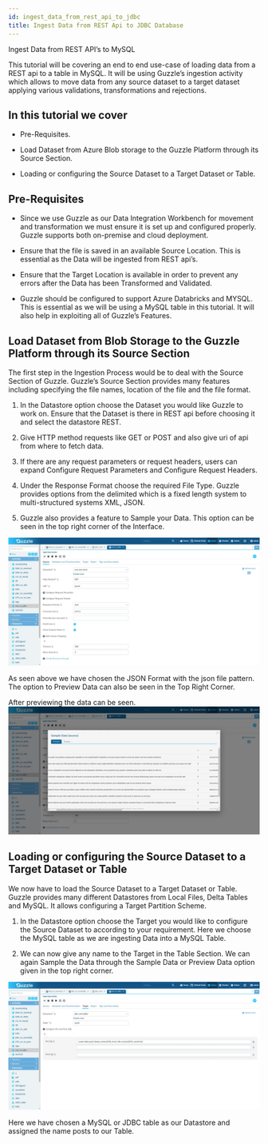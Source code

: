 ```yaml
---
id: ingest_data_from_rest_api_to_jdbc
title: Ingest Data from REST Api to JDBC Database
---
```


Ingest Data from REST API’s to MySQL

This tutorial will be covering an end to end use-case of loading data from a REST api to a table in MySQL.  It will be using Guzzle’s ingestion activity which allows to move data from any source dataset to a target dataset applying various validations, transformations and rejections.

## In this tutorial we cover

* Pre-Requisites.

* Load Dataset from Azure Blob storage to the Guzzle Platform through its Source Section.

* Loading or configuring the Source Dataset to a Target Dataset or Table.

## Pre-Requisites

* Since we use Guzzle as our Data Integration Workbench for movement and transformation we must ensure it is set up and configured properly. Guzzle supports both on-premise and cloud deployment.

* Ensure that the file is saved in an available Source Location. This is essential as the Data will be ingested from REST api’s.

* Ensure that the Target Location is available in order to prevent any errors after the Data has been Transformed and Validated.

* Guzzle should be configured to support Azure Databricks and MYSQL. This is essential as we will be using a MySQL table in this tutorial. It will also help in exploiting all of Guzzle’s Features.

## Load Dataset from Blob Storage to the Guzzle Platform through its Source Section

The first step in the Ingestion Process would be to deal with the Source Section of Guzzle. Guzzle’s Source Section provides many features including specifying the file names, location of the file and the file format.

1. In the Datastore option choose the Dataset you would like Guzzle to work on. Ensure that the Dataset is there in REST api before choosing it and select the datastore REST.

2. Give HTTP method requests like GET or POST and also give uri of api from where to fetch data.

3. If there are any request parameters or request headers, users can expand Configure Request Parameters and Configure Request Headers.

4. Under the Response Format choose the required File Type. Guzzle provides options from the delimited which is a fixed length system to multi-structured systems XML, JSON.

5. Guzzle also provides a feature to Sample your Data. This option can be seen in the top right corner of the Interface.

![image alt text](/img/docs/tutorials/ingest_from_rest_mysql_1.jpg)

As seen above we have chosen the JSON Format with the json file pattern. The option to Preview Data can also be seen in the Top Right Corner.

After previewing the data can be seen.
![image alt text](/img/docs/tutorials/ingest_from_rest_mysql_2.jpg)

## Loading or configuring the Source Dataset to a Target Dataset or Table

We now have to load the Source Dataset to a Target Dataset or Table. Guzzle provides many different Datastores from Local Files, Delta Tables and MySQL. It allows configuring a Target Partition Scheme.

1. In the Datastore option choose the Target you would like to configure the Source Dataset to according to your requirement. Here we choose the MySQL table as we are ingesting Data into a MySQL Table.

2. We can now give any name to the Target in the Table Section. We can again Sample the Data through the Sample Data or Preview Data option given in the top right corner.

![image alt text](/img/docs/tutorials/ingest_from_rest_mysql_3.jpg)

Here we have chosen a MySQL or JDBC table as our Datastore and assigned the name posts to our Table.

